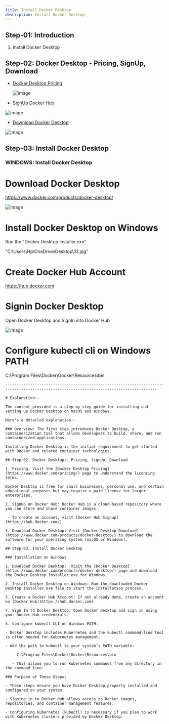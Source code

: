 ```yaml
---
title: Install Docker Desktop 
description: Install Docker Desktop 
---
```


## Step-01: Introduction
1. Install Docker Desktop

## Step-02: Docker Desktop - Pricing, SignUp, Download
- [Docker Desktop Pricing](https://www.docker.com/pricing/)

   ![image](https://github.com/user-attachments/assets/3c63b6f3-7b0d-42a7-8e33-bfab679d9a65)

- [SignUp Docker Hub](https://hub.docker.com/)

![image](https://github.com/user-attachments/assets/1f1989c0-c367-4398-a14f-162fd314061f)

- [Download Docker Desktop](https://www.docker.com/products/docker-desktop/)

![image](https://github.com/user-attachments/assets/ade20943-7abe-4d34-a52a-7da1605bd7d1)

## Step-03: Install Docker Desktop 
### WINDOWS: Install Docker Desktop 

# Download Docker Desktop
https://www.docker.com/products/docker-desktop/

![image](https://github.com/user-attachments/assets/3a003b74-d3b9-4fbf-ad2e-2f5fd4b791e2)

# Install Docker Desktop on Windows
Run the "Docker Desktop Installer.exe"

"C:\Users\Hp\OneDrive\Desktop\31.jpg"

# Create Docker Hub Account
https://hub.docker.com

# Signin Docker Desktop 
Open Docker Desktop and SignIn into Docker Hub

![image](https://github.com/user-attachments/assets/2cdfe1dc-6751-473c-924a-59b5ee99000b)


# Configure kubectl cli on Windows PATH
C:\Program Files\Docker\Docker\Resources\bin
```
-----------------------------------------------------------------------------------------------------------------------------------------

# Explanation:- 

The content provided is a step-by-step guide for installing and setting up Docker Desktop on macOS and Windows.

Here's a detailed explanation:-

### Overview: The first step introduces Docker Desktop, a containerization tool that allows developers to build, share, and run containerized applications.

Installing Docker Desktop is the initial requirement to get started with Docker and related container technologies.

## Step-02: Docker Desktop:- Pricing, SignUp, Download

1. Pricing: Visit the [Docker Desktop Pricing](https://www.docker.com/pricing/) page to understand the licensing terms.

Docker Desktop is free for small businesses, personal use, and certain educational purposes but may require a paid license for larger enterprises.

2. SignUp on Docker Hub: Docker Hub is a cloud-based repository where you can store and share container images.  

 - To create an account, visit [Docker Hub Signup](https://hub.docker.com/).

3. Download Docker Desktop: Visit [Docker Desktop Download](https://www.docker.com/products/docker-desktop/) to download the software for your operating system (macOS or Windows).

## Step-03: Install Docker Desktop

### Installation on Windows

1. Download Docker Desktop:  Visit the [Docker Desktop](https://www.docker.com/products/docker-desktop/) page and download the Docker Desktop Installer.exe for Windows.

2. Install Docker Desktop on Windows: Run the downloaded Docker Desktop Installer.exe file to start the installation process.

3. Create a Docker Hub Account: If not already done, create an account on [Docker Hub](https://hub.docker.com).

4. Sign In to Docker Desktop: Open Docker Desktop and sign in using your Docker Hub credentials.

5. Configure kubectl CLI on Windows PATH:  

- Docker Desktop includes Kubernetes and the kubectl command-line tool is often needed for Kubernetes management.  

- Add the path to kubectl to your system’s PATH variable:
     
     C:\Program Files\Docker\Docker\Resources\bin
     
   - This allows you to run Kubernetes commands from any directory in the command line.

### Purpose of These Steps:

- These steps ensure you have Docker Desktop properly installed and configured on your system.

- Signing in to Docker Hub allows access to Docker images, repositories, and container management features.

- Configuring Kubernetes (kubectl) is necessary if you plan to work with Kubernetes clusters provided by Docker Desktop. 
